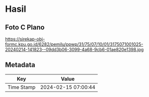# Hasil

## Foto C Plano

https://sirekap-obj-formc.kpu.go.id/6282/pemilu/ppwp/31/75/07/10/01/3175071001025-20240214-141823--09dd3b06-3099-4a68-9cb6-01ae820e1398.jpg


## Metadata

| Key        | Value               |
| ---------- | ------------------- |
| Time Stamp | 2024-02-15 07:00:44 |



